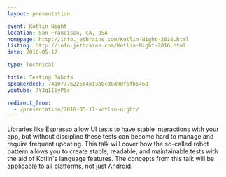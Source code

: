 ```yaml
---
layout: presentation

event: Kotlin Night
location: San Francisco, CA, USA
homepage: http://info.jetbrains.com/Kotlin-Night-2016.html
listing: http://info.jetbrains.com/Kotlin-Night-2016.html
date: 2016-05-17

type: Technical

title: Testing Robots
speakerdeck: 7410777622564b13a0cd0d90f6fb5468
youtube: 7Y3qIIEyP5c

redirect_from:
  - /presentation/2016-05-17-kotlin-night/
---
```


Libraries like Espresso allow UI tests to have stable interactions with your app, but without discipline these tests can become hard to manage and require frequent updating. This talk will cover how the so-called robot pattern allows you to create stable, readable, and maintainable tests with the aid of Kotlin's language features. The concepts from this talk will be applicable to all platforms, not just Android.
